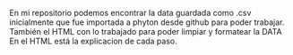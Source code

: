 En mi repositorio podemos encontrar la data guardada como .csv inicialmente que fue importada a phyton desde github para poder trabajar. 
También el HTML con lo trabajado para poder limpiar y formatear la DATA En el HTML está la explicacion de cada paso.

